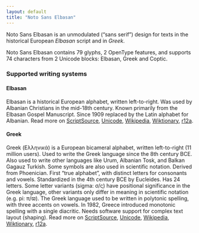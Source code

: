 ```yaml
---
layout: default
title: "Noto Sans Elbasan"
---
```

Noto Sans Elbasan is an unmodulated (“sans serif”) design for texts in the historical European _Elbasan_ script and in _Greek_. 

Noto Sans Elbasan contains 79 glyphs, 2 OpenType features, and supports 74 characters from 2 Unicode blocks: Elbasan, Greek and Coptic.


### Supported writing systems


#### Elbasan

Elbasan is a historical European alphabet, written left-to-right. Was used by Albanian Christians in the mid-18th century. Known primarily from the Elbasan Gospel Manuscript. Since 1909 replaced by the Latin alphabet for Albanian. Read more on [ScriptSource](https://scriptsource.org/scr/Elba), [Unicode](https://www.unicode.org/versions/Unicode13.0.0/ch08.pdf#G27032), [Wikipedia](https://en.wikipedia.org/wiki/ISO_15924:Elba), [Wiktionary](https://en.wiktionary.org/wiki/Category:Elbasan_script), [r12a](https://r12a.github.io/scripts/links?iso=Elba).


#### Greek

Greek (<span class='autonym'>Ελληνικά</span>) is a European bicameral alphabet, written left-to-right (11 million users). Used to write the Greek language since the 8th century BCE. Also used to write other languages like Urum, Albanian Tosk, and Balkan Gagauz Turkish. Some symbols are also used in scientific notation. Derived from Phoenician. First “true alphabet”, with distinct letters for consonants and vowels. Standardized in the 4th century BCE by Eucleides. Has 24 letters. Some letter variants (sigma: σ/ς) have positional significance in the Greek language, other variants only differ in meaning in scientific notation (e.g. pi: π/ϖ). The Greek language used to be written in polytonic spelling, with three accents on vowels. In 1982, Greece introduced monotonic spelling with a single diacritic. Needs software support for complex text layout (shaping). Read more on [ScriptSource](https://scriptsource.org/scr/Grek), [Unicode](https://www.unicode.org/versions/Unicode13.0.0/ch07.pdf#G10832), [Wikipedia](https://en.wikipedia.org/wiki/ISO_15924:Grek), [Wiktionary](https://en.wiktionary.org/wiki/Category:Greek_script), [r12a](https://r12a.github.io/scripts/links?iso=Grek).

